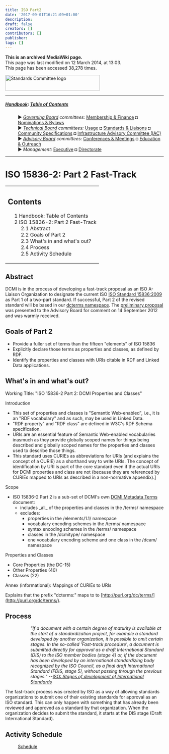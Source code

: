 ```yaml
---
title: ISO Part2
date: '2017-09-01T16:21:09+01:00'
description: 
draft: false
creators: []
contributors: []
publisher: 
tags: []
---
```


 **This is an archived MediaWiki page.**  
This page was last modified on 12 March 2014, at 13:03.  
This page has been accessed 38,278 times.

[<img alt="Standards Committee logo" src="/archive/mediawiki_wiki/images/Standards_logo.png" width="300" height="50">](/archive/mediawiki_wiki/images/Standards_logo.png "Standards Committee logo")

* * *

##### [Handbook](/archive/mediawiki_wiki/DCMI_Handbook "DCMI Handbook"): [Table of Contents](/archive/mediawiki_wiki/DCMI_Handbook/ "DCMI Handbook") 
<dl>
<dd> ► <i><a href="/archive/mediawiki_wiki/DCMI_Governing_Board" title="DCMI Governing Board">Governing Board</a> committees:</i> <a href="/archive/mediawiki_wiki/DCMI_Governing_Board/finance" title="DCMI Governing Board/finance">Membership &amp; Finance</a> ◘ <a href="/archive/mediawiki_wiki/DCMI_Governing_Board/nominations" title="DCMI Governing Board/nominations">Nominations &amp; Bylaws</a> 
</dd>
<dd> ► <i><a href="/archive/mediawiki_wiki/DCMI_Technical_Board" title="DCMI Technical Board">Technical Board</a> committees:</i> <a href="/archive/mediawiki_wiki/DCMI_Technical_Board/usage" title="DCMI Technical Board/usage">Usage</a> ◘ <a href="/archive/mediawiki_wiki/DCMI_Technical_Board/standards" title="DCMI Technical Board/standards">Standards &amp; Liaisons</a> ◘ <a href="/archive/mediawiki_wiki/DCMI_Technical_Board/specifications" title="DCMI Technical Board/specifications">Community Specifications</a> ◘ <a href="/archive/mediawiki_wiki/DCMI_Technical_Board/infrastructure" title="DCMI Technical Board/infrastructure">Infrastructure Advisory Committee (IAC)</a>
</dd>
<dd> ► <i><a href="/archive/mediawiki_wiki/DCMI_Advisory_Board" title="DCMI Advisory Board">Advisory Board</a> committees:</i> <a href="/archive/mediawiki_wiki/DCMI_Advisory_Board/meetings" title="DCMI Advisory Board/meetings">Conferences &amp; Meetings</a> ◘ <a href="/archive/mediawiki_wiki/DCMI_Advisory_Board/documentation" title="DCMI Advisory Board/documentation">Education &amp; Outreach</a>
</dd>
<dd> ► <i>Management:</i> <a href="/archive/mediawiki_wiki/Exec_Committee" title="Exec Committee">Executive</a> ◘ <a href="/archive/mediawiki_wiki/Exec_Committee/directorate" title="Exec Committee/directorate">Directorate</a>
</dd>
</dl>

* * *

# ISO 15836-2: Part 2 Fast-Track 
<table id="toc" class="toc">
  <tr>
    <td>
      <div id="toctitle">
        <h2>Contents</h2>
      </div>
      <ul>
        <li class="toclevel-1"><a href="#Handbook:_Table_of_Contents"><span class="tocnumber">1</span> <span class="toctext">Handbook: Table of Contents</span></a></li>
        <li class="toclevel-1 tocsection-1">
          <a href="#ISO_15836-2:_Part_2_Fast-Track"><span class="tocnumber">2</span> <span class="toctext">ISO 15836-2: Part 2 Fast-Track</span></a>
          <ul>
            <li class="toclevel-2 tocsection-2"><a href="#Abstract"><span class="tocnumber">2.1</span> <span class="toctext">Abstract</span></a></li>
            <li class="toclevel-2 tocsection-3"><a href="#Goals_of_Part_2"><span class="tocnumber">2.2</span> <span class="toctext">Goals of Part 2</span></a></li>
            <li class="toclevel-2 tocsection-4"><a href="#What.27s_in_and_what.27s_out.3F"><span class="tocnumber">2.3</span> <span class="toctext">What's in and what's out?</span></a></li>
            <li class="toclevel-2 tocsection-5"><a href="#Process"><span class="tocnumber">2.4</span> <span class="toctext">Process</span></a></li>
            <li class="toclevel-2 tocsection-6"><a href="#Activity_Schedule"><span class="tocnumber">2.5</span> <span class="toctext">Activity Schedule</span></a></li>
          </ul>
        </li>
      </ul>
    </td>
  </tr>
</table>


## Abstract 

DCMI is in the process of developing a fast-track proposal as an ISO A-Liaison Organization to designate the current ISO [ISO Standard 15836:2009](http://www.iso.org/iso/search.htm?qt=15836&published=on&active_tab=standards) as Part 1 of a two-part standard. If successful, Part 2 of the revised standard will be based in our [dcterms namespace](http://dublincore.org/documents/dcmi-terms/). The [preliminary proposal](https://www.jiscmail.ac.uk/cgi-bin/webadmin?A2=DC-AB;640b769b.1209) was presented to the Advisory Board for comment on 14 September 2012 and was warmly received.

## Goals of Part 2 

- Provide a fuller set of terms than the fifteen "elements" of ISO 15836
- Explicitly declare those terms as properties and classes, as defined by RDF.
- Identify the properties and classes with URIs citable in RDF and Linked Data applications.

## What's in and what's out? 

Working Title: "ISO 15836-2 Part 2: DCMI Properties and Classes"

Introduction

- This set of properties and classes is "Semantic Web-enabled", i.e., it is an "RDF vocabulary" and as such, may be used in Linked Data.
- "RDF property" and "RDF class" are defined in W3C's RDF Schema specification.
- URIs are an essential feature of Semantic Web-enabled vocabularies inasmuch as they provide globally scoped names for things being described and globally scoped names for the properties and classes used to describe those things.
- This standard uses CURIEs as abbreviations for URIs (and explains the concept of a CURIE) as a shorthand way to write URIs. The concept of identification by URI is part of the core standard even if the actual URIs for DCMI properties and class are not (because they are referenced by CURIEs mapped to URIs as described in a non-normative appendix).]

Scope

- ISO 15836-2 Part 2 is a sub-set of DCMI's own [DCMI Metadata Terms](http://dublincore.org/documents/dcmi-terms/) document:
  - includes \_all\_ of the properties and classes in the /terms/ namespace
  - excludes:
    - properties in the /elements/1.1/ namespace
    - vocabulary encoding schemes in the /terms/ namespace
    - syntax encoding schemes in the /terms/ namespace
    - classes in the /dcmitype/ namespace
    - one vocabulary encoding scheme and one class in the /dcam/ namespace

Properties and Classes

- Core Properties (the DC-15)
- Other Properties (40)
- Classes (22)

Annex (informational): Mappings of CURIEs to URIs

Explains that the prefix "dcterms:" maps to to [http://purl.org/dc/terms/](http://purl.org/dc/terms/).

## Process 
<dl><dd>
<dl><dd> <em>"If a document with a certain degree of maturity is available at the start of a standardization project, for example a standard developed by another organization, it is possible to omit certain stages. In the so-called 'Fast-track procedure', a document is submitted directly for approval as a draft International Standard (DIS) to the ISO member bodies (stage 4) or, if the document has been developed by an international standardizing body recognized by the ISO Council, as a final draft International Standard (FDIS, stage 5), without passing through the previous stages."</em> --<a href="http://www.iso.org/iso/home/standards_development/resources-for-technical-work/stages_of_the_development_of_international_standards.htm" class="external text" rel="nofollow">ISO: <em>Stages of development of International Standards</em></a>
</dd></dl>

</dd></dl>


The fast-track process was created by ISO as a way of allowing standards organizations to submit one of their existing standards for approval as an ISO standard. This can only happen with something that has already been reviewed and approved as a standard by that organization. When the organization decides to submit the standard, it starts at the DIS stage (Draft International Standard).

## Activity Schedule 
<dl><dd> <a href="/archive/mediawiki_wiki/DCMI_Technical_Board/standards/ISO_Part2/schedule" title="DCMI Technical Board/standards/ISO Part2/schedule">Schedule</a>
</dd></dl>

